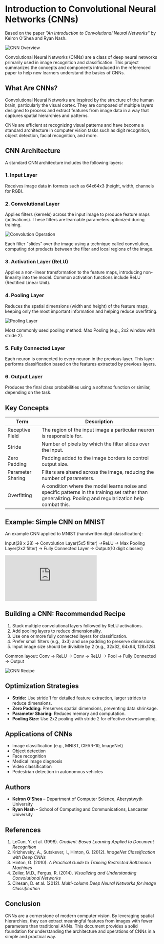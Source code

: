 # Introduction to Convolutional Neural Networks (CNNs)

Based on the paper *"An Introduction to Convolutional Neural Networks"* by Keiron O’Shea and Ryan Nash.

![CNN Overview](https://en.wikipedia.org/wiki/Convolutional_neural_network)

Convolutional Neural Networks (CNNs) are a class of deep neural networks primarily used in image recognition and classification. This project summarizes the concepts and components introduced in the referenced paper to help new learners understand the basics of CNNs.

## What Are CNNs?

Convolutional Neural Networks are inspired by the structure of the human brain, particularly the visual cortex. They are composed of multiple layers designed to process and extract features from image data in a way that captures spatial hierarchies and patterns.

CNNs are efficient at recognizing visual patterns and have become a standard architecture in computer vision tasks such as digit recognition, object detection, facial recognition, and more.

## CNN Architecture

A standard CNN architecture includes the following layers:

### 1. Input Layer

Receives image data in formats such as 64x64x3 (height, width, channels for RGB).

### 2. Convolutional Layer

Applies filters (kernels) across the input image to produce feature maps (activations). These filters are learnable parameters optimized during training.

![Convolution Operation](https://upload.wikimedia.org/wikipedia/commons/4/4f/Convolution_schematic.gif)

Each filter "slides" over the image using a technique called convolution, computing dot products between the filter and local regions of the image.

### 3. Activation Layer (ReLU)

Applies a non-linear transformation to the feature maps, introducing non-linearity into the model. Common activation functions include ReLU (Rectified Linear Unit).

### 4. Pooling Layer

Reduces the spatial dimensions (width and height) of the feature maps, keeping only the most important information and helping reduce overfitting.

![Pooling Layer](https://cs231n.github.io/assets/cnn/maxpool.jpeg)

Most commonly used pooling method: Max Pooling (e.g., 2x2 window with stride 2).

### 5. Fully Connected Layer

Each neuron is connected to every neuron in the previous layer. This layer performs classification based on the features extracted by previous layers.

### 6. Output Layer

Produces the final class probabilities using a softmax function or similar, depending on the task.

## Key Concepts

| Term                 | Description |
|----------------------|-------------|
| Receptive Field      | The region of the input image a particular neuron is responsible for. |
| Stride               | Number of pixels by which the filter slides over the input. |
| Zero Padding         | Padding added to the image borders to control output size. |
| Parameter Sharing    | Filters are shared across the image, reducing the number of parameters. |
| Overfitting          | A condition where the model learns noise and specific patterns in the training set rather than generalizing. Pooling and regularization help combat this. |

## Example: Simple CNN on MNIST

An example CNN applied to MNIST (handwritten digit classification):

Input(28 x 28)
-> Convolution Layer(5x5 filter) ->ReLU
-> Max Pooling Layer(2x2 filter)
-> Fully Connected Layer
-> Output(10 digit classes)


![MNIST](https://itp.uni-frankfurt.de/~gros/StudentProjects/WS22_23_DL_MNIST/DeepLearningMNIST.htm)

## Building a CNN: Recommended Recipe

1. Stack multiple convolutional layers followed by ReLU activations.
2. Add pooling layers to reduce dimensionality.
3. Use one or more fully connected layers for classification.
4. Prefer small filters (e.g., 3x3) and use padding to preserve dimensions.
5. Input image size should be divisible by 2 (e.g., 32x32, 64x64, 128x128).

Common layout: Conv → ReLU → Conv → ReLU → Pool → Fully Connected → Output


![CNN Recipe](https://upload.wikimedia.org/wikipedia/commons/6/63/Typical_cnn.png)

## Optimization Strategies

- **Stride:** Use stride 1 for detailed feature extraction, larger strides to reduce dimensions.
- **Zero Padding:** Preserves spatial dimensions, preventing data shrinkage.
- **Parameter Sharing:** Reduces memory and computation.
- **Pooling Size:** Use 2x2 pooling with stride 2 for effective downsampling.

## Applications of CNNs

- Image classification (e.g., MNIST, CIFAR-10, ImageNet)
- Object detection
- Face recognition
- Medical image diagnosis
- Video classification
- Pedestrian detection in autonomous vehicles

## Authors

- **Keiron O’Shea** – Department of Computer Science, Aberystwyth University
- **Ryan Nash** – School of Computing and Communications, Lancaster University

## References

1. LeCun, Y. et al. (1998). *Gradient-Based Learning Applied to Document Recognition*
2. Krizhevsky, A., Sutskever, I., Hinton, G. (2012). *ImageNet Classification with Deep CNNs*
3. Hinton, G. (2010). *A Practical Guide to Training Restricted Boltzmann Machines*
4. Zeiler, M.D., Fergus, R. (2014). *Visualizing and Understanding Convolutional Networks*
5. Ciresan, D. et al. (2012). *Multi-column Deep Neural Networks for Image Classification*

## Conclusion

CNNs are a cornerstone of modern computer vision. By leveraging spatial hierarchies, they can extract meaningful features from images with fewer parameters than traditional ANNs. This document provides a solid foundation for understanding the architecture and operations of CNNs in a simple and practical way.

